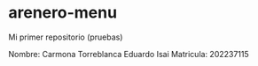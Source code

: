 # arenero-menu
Mi primer repositorio (pruebas)

Nombre: Carmona Torreblanca Eduardo Isai
Matricula: 202237115
